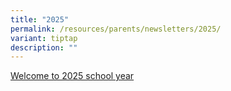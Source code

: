 ```yaml
---
title: "2025"
permalink: /resources/parents/newsletters/2025/
variant: tiptap
description: ""
---
```

<p><a href="/files/Newsletter to Parents/2025/Welcome_Letter_to_Parents_for_2025_School_Year.pdf" rel="noopener noreferrer nofollow" target="_blank">Welcome to 2025 school year</a>
</p>
